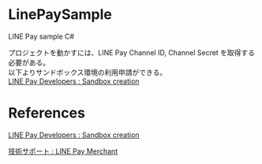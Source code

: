 # LinePaySample
LINE Pay sample C# 


プロジェクトを動かすには、LINE Pay Channel ID, Channel Secret を取得する必要がある。  
以下よりサンドボックス環境の利用申請ができる。    
[LINE Pay Developers : Sandbox creation](https://pay.line.me/developers/techsupport/sandbox/creation?locale=ja_JP)

# References
[LINE Pay Developers : Sandbox creation](https://pay.line.me/developers/techsupport/sandbox/testflow?locale=ja_JP)

[技術サポート : LINE Pay Merchant](https://pay.line.me/developers/documentation/download/tech?locale=ja_JP)

